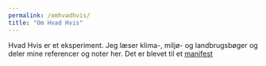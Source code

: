 ```yaml
---
permalink: /omhvadhvis/
title: "Om Hvad Hvis"
---
```

Hvad Hvis er et eksperiment. Jeg læser klima-, miljø- og landbrugsbøger og deler mine referencer og noter her. Det er blevet til et <a href="/manifest">manifest</a>